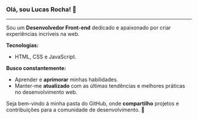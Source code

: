 ### Olá, sou Lucas Rocha! 👋
<hr>

Sou um **Desenvolvedor Front-end** dedicado e apaixonado por criar experiências incríveis na web.

**Tecnologias:**
- HTML, CSS e JavaScript.

**Busco constantemente:**

- Aprender e **aprimorar** minhas habilidades.
- Manter-me **atualizado** com as últimas tendências e melhores práticas no desenvolvimento web.

Seja bem-vindo à minha pasta do GitHub, onde **compartilho** projetos e contribuições para a comunidade de desenvolvimento. 🚀

<!--
**lucasrochabz/lucasrochabz** is a ✨ _special_ ✨ repository because its `README.md` (this file) appears on your GitHub profile.

Here are some ideas to get you started:

- 🔭 I’m currently working on ...
- 🌱 I’m currently learning ...
- 👯 I’m looking to collaborate on ...
- 🤔 I’m looking for help with ...
- 💬 Ask me about ...
- 📫 How to reach me: ...
- 😄 Pronouns: ...
- ⚡ Fun fact: ...
-->
